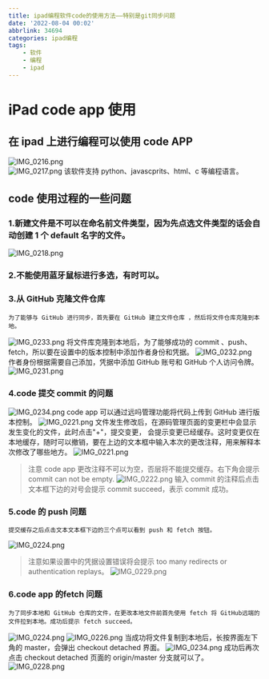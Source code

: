 ```yaml
---
title: ipad编程软件code的使用方法——特别是git同步问题
date: '2022-08-04 00:02'
abbrlink: 34694
categories: ipad编程
tags: 
    - 软件
    - 编程
    - ipad
---
```

<!-- 
---
title: 基于Hexo的hexo-theme-matery主题搭建博客并优化
date: 2019-10-03 14:25:00
author: 悟尘
img: /source/images/xxx.jpg
top: true
cover: true
coverImg: /images/1.jpg
password: 8d969eef6ecad3c29a3a629280e686cf0c3f5d5a86aff3ca12020c923adc6c92
toc: false
mathjax: false
summary: 这是你自定义的文章摘要内容，如果这个属性有值，文章卡片摘要就显示这段文字，否则程序会自动截取文章的部分内容作为摘要
categories: 工具
tags:
  - blog
  - hexo
---
标题行示例

-->
# iPad code app 使用
## 在 ipad 上进行编程可以使用 code APP
![IMG_0216.png](http://ezblog.gnway.cc/i/2022/08/17/62fcb08bad3c8.png)    
![IMG_0217.png](http://ezblog.gnway.cc/i/2022/08/17/62fcb3006912b.png)
    该软件支持 python、javascprits、html、c 等编程语言。
## code 使用过程的一些问题
### 1.新建文件是不可以在命名前文件类型，因为先点选文件类型的话会自动创建 1 个 default 名字的文件。
![IMG_0218.png](http://ezblog.gnway.cc/i/2022/08/17/62fcb31c9520e.png)
### 2.不能使用蓝牙鼠标进行多选，有时可以。
### 3.从 GitHub 克隆文件仓库
    为了能够与 GitHub 进行同步，首先要在 GitHub 建立文件仓库 ，然后将文件仓库克隆到本地。
![IMG_0233.png](http://ezblog.gnway.cc/i/2022/08/17/62fcb37872c77.png)
    将文件库克隆到本地后，为了能够成功的 commit 、push、fetch，所以要在设置中的版本控制中添加作者身份和凭据。
![IMG_0232.png](http://ezblog.gnway.cc/i/2022/08/17/62fcb39c3378d.png)
    作者身份根据需要自己添加，凭据中添加 GitHub 账号和 GitHub 个人访问令牌。
![IMG_0231.png](http://ezblog.gnway.cc/i/2022/08/17/62fcb3bc366b3.png)
### 4.code 提交 commit 的问题
![IMG_0234.png](http://ezblog.gnway.cc/i/2022/08/17/62fcb3dc97699.png)
    code app 可以通过远吗管理功能将代码上传到 GitHub 进行版本控制。
![IMG_0221.png](http://ezblog.gnway.cc/i/2022/08/17/62fcba697489f.png)
    文件发生修改后，在源码管理页面的变更栏中会显示发生变化的文件，此时点击"+"，提交变更，
    会提示变更已经缓存。这时变更仅在本地缓存，随时可以撤销，要在上边的文本框中输入本次的更改注释，用来解释本次修改了哪些地方。
![IMG_0221.png](http://ezblog.gnway.cc/i/2022/08/17/62fcba697489f.png)
> 注意 code app 更改注释不可以为空，否层将不能提交缓存。右下角会提示 commit can not be empty.
> ![IMG_0222.png](http://ezblog.gnway.cc/i/2022/08/17/62fcbe7d8e683.png)
    输入 commit 的注释后点击文本框下边的对号会提示 commit succeed，表示 commit 成功。
### 5.code 的 push 问题
    提交缓存之后点击文本文本框下边的三个点可以看到 push 和 fetch 按钮。
![IMG_0224.png](http://ezblog.gnway.cc/i/2022/08/17/62fcbe9dbeea8.png)
> 注意如果设置中的凭据设置错误将会提示 too many redirects or authentication replays。
![IMG_0229.png](http://ezblog.gnway.cc/i/2022/08/17/62fcbecebd738.png)
### 6.code app 的fetch 问题
    为了同步本地和 GitHub 仓库的文件，在更改本地文件前首先使用 fetch 将 GitHub远端的文件拉到本地。成功后提示 fetch succeed。
![IMG_0224.png](http://ezblog.gnway.cc/i/2022/08/17/62fcbe9dbeea8.png)
![IMG_0226.png](http://ezblog.gnway.cc/i/2022/08/17/62fcbf14966fb.png)
    当成功将文件复制到本地后，长按界面左下角的 master，会弹出 checkout detached 界面。
![IMG_0234.png](http://ezblog.gnway.cc/i/2022/08/17/62fcb3dc97699.png)
    成功后再次点击 checkout detached 页面的 origin/master 分支就可以了。
![IMG_0228.png](http://ezblog.gnway.cc/i/2022/08/17/62fcbf7b8cd44.png)